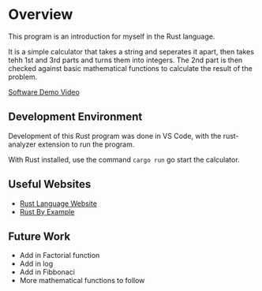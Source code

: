 # Overview

This program is an introduction for myself in the Rust language.

It is a simple calculator that takes a string and seperates it apart,
then takes tehh 1st and 3rd parts and turns them into integers. The
2nd part is then checked against basic mathematical functions to
calculate the result of the problem.

[Software Demo Video](http://youtube.link.goes.here)

## Development Environment

Development of this Rust program was done in VS Code, with the rust-analyzer
extension to run the program.

With Rust installed, use the command `cargo run` go start the calculator.

## Useful Websites

- [Rust Language Website](https://www.rust-lang.org/)
- [Rust By Example](https://doc.rust-lang.org/rust-by-example/)

## Future Work

- Add in Factorial function
- Add in log
- Add in Fibbonaci
- More mathematical functions to follow
